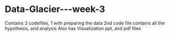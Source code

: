 # Data-Glacier---week-3
Contains 2 codefiles, 1 with preparing the data
2nd code file contains all the hypothesis, and analysis
Also has Visualization ppt, and pdf files
